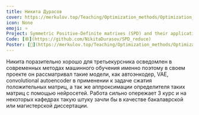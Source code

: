 ```yaml
---
title: Никита Дурасов
cover: https://merkulov.top/Teaching/Optimization_methods/Optimization_methods_______/Лучшие_проекты_по_оптимизации_2018/Никита_Дурасов/durasov.jpeg
icon: None
emoji: ⭐
Project: Symmetric Positive-Definite matrixes (SPD) and their applications
Code: [🕸](https://github.com/NikitaDurasov/SPD_reduce)
Poster: [📎](https://merkulov.top/Teaching/Optimization_methods/Optimization_methods_______/Лучшие_проекты_по_оптимизации_2018/Никита_Дурасов/durasov_poster.pdf)
---
```


Никита поразительно хорошо для третьекурсника осведомлен в современных методах машинного обучения именно поэтому в своем проекте он рассматривал такие модели, как автоэнкодер, VAE, convolutional autoencoder в применении к задаче сжатия положительных матриц, а так же аппроксимации определителя таких матриц с помощью нейросетей. Работа сильно опережает 3 курс и на некоторых кафедрах такую штуку зачли бы в качестве бакалаврской или магистерской диссертации.
